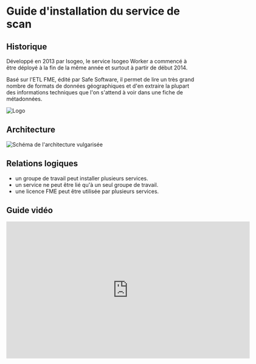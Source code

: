# Guide d'installation du service de scan

## Historique

Développé en 2013 par Isogeo, le service Isogeo Worker a commencé à être déployé à la fin de la même année et surtout à partir de début 2014.

Basé sur l'ETL FME, édité par Safe Software, il permet de lire un très grand nombre de formats de données géographiques et d'en extraire la plupart des informations techniques que l'on s'attend à voir dans une fiche de métadonnées.

![Logo ](http://www.safe.com/inc/images/safe-software-logo.png)

## Architecture

![Schéma de l'architecture vulgarisée](/images/scanFME_architecture.png "Architecture globale du service de scan Isogeo")

## Relations logiques

* un groupe de travail peut installer plusieurs services.
* un service ne peut être lié qu'à un seul groupe de travail.
* une licence FME peut être utilisée par plusieurs services.

## Guide vidéo

<iframe width="640" height="360" src="https://www.youtube.com/embed/gLCSeQZMqvs" frameborder="0" allowfullscreen></iframe>
